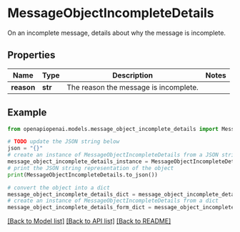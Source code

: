 # MessageObjectIncompleteDetails

On an incomplete message, details about why the message is incomplete.

## Properties

Name | Type | Description | Notes
------------ | ------------- | ------------- | -------------
**reason** | **str** | The reason the message is incomplete. | 

## Example

```python
from openapiopenai.models.message_object_incomplete_details import MessageObjectIncompleteDetails

# TODO update the JSON string below
json = "{}"
# create an instance of MessageObjectIncompleteDetails from a JSON string
message_object_incomplete_details_instance = MessageObjectIncompleteDetails.from_json(json)
# print the JSON string representation of the object
print(MessageObjectIncompleteDetails.to_json())

# convert the object into a dict
message_object_incomplete_details_dict = message_object_incomplete_details_instance.to_dict()
# create an instance of MessageObjectIncompleteDetails from a dict
message_object_incomplete_details_form_dict = message_object_incomplete_details.from_dict(message_object_incomplete_details_dict)
```
[[Back to Model list]](../README.md#documentation-for-models) [[Back to API list]](../README.md#documentation-for-api-endpoints) [[Back to README]](../README.md)


